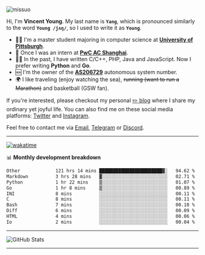 <p align="left"> <img src="https://komarev.com/ghpvc/?username=missuo&label=Profile%20views&color=0e75b6&style=flat" alt="missuo" /> </p>


Hi, I'm **Vincent Young**. My last name is **`Yang`**, which is pronounced similarly to the word **`Young /jʌŋ/`**, so I used to write it as **`Young`**. 

-  👨‍🎓 I'm a master student majoring in computer science at [**University of Pittsburgh**](https://www.pitt.edu).
-  💼 Once I was an intern at **[PwC AC Shanghai](https://www.linkedin.com/company/pwc-ac-shanghai/)**.
-  👨‍💻 In the past, I have written C/C++, PHP, Java and JavaScript. Now I prefer writing **Python** and **Go**.
-  🆕 I'm the owner of the **[AS206729](https://bgp.tools/AS206729)** autonomous system number.
-  🌍 I like traveling (enjoy watching the sea), ~~running (want to run a Marathon)~~ and basketball (GSW fan).

If you're interested, please checkout my personal [✏️ blog](https://missuo.me/) where I share my ordinary yet joyful life. You can also find me on these social media platforms: [Twitter](https://twitter.com/m1ssuo) and [Instagram](https://www.instagram.com/m1ssuo).

Feel free to contact me via <a href="mailto:i@yyt.moe">Email</a>, [Telegram](https://t.me/missuo) or [Discord](https://discordapp.com/users/missuo#7448).

-------

[![wakatime](https://wakatime.com/badge/user/c13cd961-40ca-417a-afb6-1f9ea8ac295c.svg)](https://wakatime.com/@missuo)

📊 **Monthly development breakdown**
<!--START_SECTION:waka-->

```txt
Other             121 hrs 14 mins ███████████████████████▓░   94.62 %
Markdown          3 hrs 28 mins   ▓░░░░░░░░░░░░░░░░░░░░░░░░   02.71 %
Python            1 hr 22 mins    ▒░░░░░░░░░░░░░░░░░░░░░░░░   01.07 %
Go                1 hr 8 mins     ▒░░░░░░░░░░░░░░░░░░░░░░░░   00.89 %
INI               8 mins          ░░░░░░░░░░░░░░░░░░░░░░░░░   00.11 %
C                 8 mins          ░░░░░░░░░░░░░░░░░░░░░░░░░   00.11 %
Bash              7 mins          ░░░░░░░░░░░░░░░░░░░░░░░░░   00.10 %
Diff              6 mins          ░░░░░░░░░░░░░░░░░░░░░░░░░   00.09 %
HTML              4 mins          ░░░░░░░░░░░░░░░░░░░░░░░░░   00.06 %
Io                2 mins          ░░░░░░░░░░░░░░░░░░░░░░░░░   00.04 %
```

<!--END_SECTION:waka-->

-------

![GitHub Stats](https://github-readme-stats-opal-alpha-76.vercel.app/api?username=missuo&show_icons=true&theme=transparent)

-------

